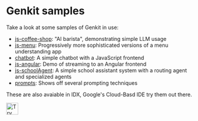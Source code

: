 # Genkit samples

Take a look at some samples of Genkit in use:

- [js-coffee-shop](js-coffee-shop/): "AI barista", demonstrating simple
  LLM usage
- [js-menu](js-menu/): Progressively more sophisticated versions of a
  menu understanding app
- [chatbot](chatbot/): A simple chatbot with a JavaScript frontend
- [js-angular](js-angular/): Demo of streaming to an Angular frontend
- [js-schoolAgent](js-schoolAgent/): A simple school assistant system with a routing agent and specialized agents
- [prompts](prompts/): Shows off several prompting techniques


These are also avaiable in IDX, Google's Cloud-Basd IDE try them out there.

<a href="https://idx.google.com/new?template=https%3A%2F%2Fgithub.com%2Ffirebase%2Fgenkit%2Ftree%2Fupdate-samples-approach%2Fsamples">
  <img
    height="32"
    alt="Try in IDX"
    src="https://cdn.idx.dev/btn/try_light_32.svg">
</a>